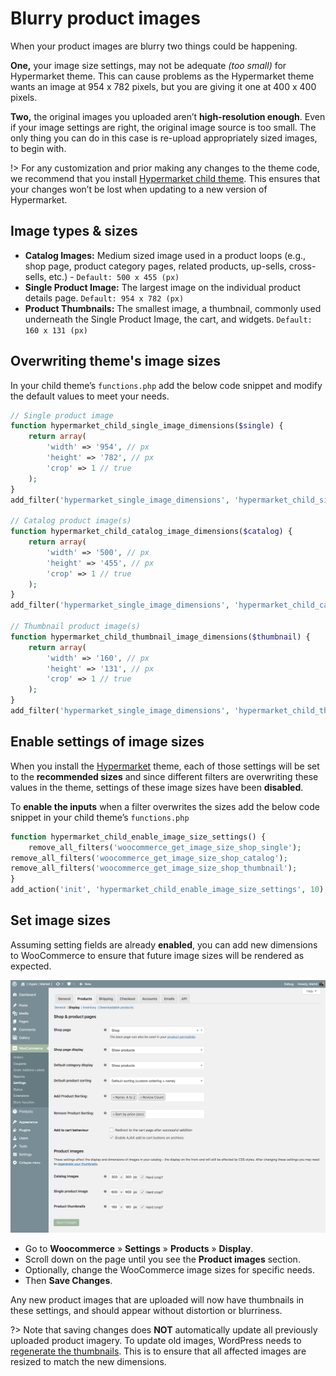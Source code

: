 # Blurry product images

When your product images are blurry two things could be happening. 

**One,** your image size settings, may not be adequate *(too small)* for Hypermarket theme. This can cause problems as the Hypermarket theme wants an image at 954 x 782 pixels, but you are giving it one at 400 x 400 pixels.

**Two,** the original images you uploaded aren’t **high-resolution enough**. Even if your image settings are right, the original image source is too small. The only thing you can do in this case is re-upload appropriately sized images, to begin with.

!> For any customization and prior making any changes to the theme code, we recommend that you install [Hypermarket child theme](install-hypermarket-wordpress-child-theme). This ensures that your changes won’t be lost when updating to a new version of Hypermarket.

## Image types & sizes

* **Catalog Images:** Medium sized image used in a product loops (e.g., shop page, product category pages, related products, up-sells, cross-sells, etc.) - ```Default: 500 x 455 (px)```
* **Single Product Image:** The largest image on the individual product details page. ```Default: 954 x 782 (px)```
* **Product Thumbnails:** The smallest image, a thumbnail, commonly used underneath the Single Product Image, the cart, and widgets. ```Default: 160 x 131 (px)```

## Overwriting theme's image sizes

In your child theme’s ```functions.php``` add the below code snippet and modify the default values to meet your needs.

```php
// Single product image
function hypermarket_child_single_image_dimensions($single) {
	return array(
		'width' => '954', // px
		'height' => '782', // px
		'crop' => 1 // true
	);
}
add_filter('hypermarket_single_image_dimensions', 'hypermarket_child_single_image_dimensions', 10, 1);

// Catalog product image(s)
function hypermarket_child_catalog_image_dimensions($catalog) {
	return array(
		'width' => '500', // px
		'height' => '455', // px
		'crop' => 1 // true
	);
}
add_filter('hypermarket_single_image_dimensions', 'hypermarket_child_catalog_image_dimensions', 10, 1);

// Thumbnail product image(s)
function hypermarket_child_thumbnail_image_dimensions($thumbnail) {
	return array(
		'width' => '160', // px
		'height' => '131', // px
		'crop' => 1 // true
	);
}
add_filter('hypermarket_single_image_dimensions', 'hypermarket_child_thumbnail_image_dimensions', 10, 1);
```

## Enable settings of image sizes

When you install the [Hypermarket](https://wordpress.org/themes/hypermarket) theme, each of those settings will be set to the **recommended sizes** and since different filters are overwriting these values in the theme, settings of these image sizes have been **disabled**.

To **enable the inputs** when a filter overwrites the sizes add the below code snippet in your child theme’s ```functions.php```

```php
function hypermarket_child_enable_image_size_settings() {
	remove_all_filters('woocommerce_get_image_size_shop_single');
remove_all_filters('woocommerce_get_image_size_shop_catalog');
remove_all_filters('woocommerce_get_image_size_shop_thumbnail');
}
add_action('init', 'hypermarket_child_enable_image_size_settings', 10);
```

## Set image sizes

Assuming setting fields are already **enabled**, you can add new dimensions to WooCommerce to ensure that future image sizes will be rendered as expected.

![Set product image sizes](img/set-woocommerce-product-image-dimensions.png)

* Go to **Woocommerce** » **Settings** » **Products** » **Display**.
* Scroll down on the page until you see the **Product images** section.
* Optionally, change the WooCommerce image sizes for specific needs.
* Then **Save Changes**.

Any new product images that are uploaded will now have thumbnails in these settings, and should appear without distortion or blurriness.

?> Note that saving changes does **NOT** automatically update all previously uploaded product imagery. To update old images, WordPress needs to [regenerate the thumbnails](http://wordpress.org/extend/plugins/regenerate-thumbnails). This is to ensure that all affected images are resized to match the new dimensions.
